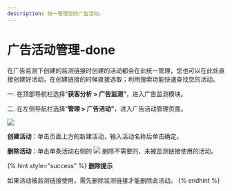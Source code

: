 ```yaml
---
description: 统一管理您的广告活动。
---
```


# 广告活动管理-done

在广告监测下创建的监测链接时创建的活动都会在此统一管理，您也可以在此处直接创建好活动，在创建链接的时候直接选取；利用搜索功能快速查找您的活动。

一. 在顶部导航栏选择“**获客分析 &gt; 广告监测”**，进入广告监测模块。

二. 在左侧导航栏选择“**管理 &gt; 广告活动”**，进入广告活动管理页面。

![](https://github.com/growingio/growingio-docs-v3/tree/d520f4a494f6c0635c83422f55c665597e79ee96/.gitbook/assets/image%20%28239%29.png)

**创建活动**：单击页面上方的新建活动，输入活动名称后单击确定。

**删除活动**：单击单条活动右侧的 ![](https://github.com/growingio/growingio-docs-v3/tree/d520f4a494f6c0635c83422f55c665597e79ee96/.gitbook/assets/1.png) 删除不需要的、未被监测链接使用的活动。

{% hint style="success" %}
**删除提示**

如果活动被监测链接使用，需先删除监测链接才能删除此活动。
{% endhint %}

